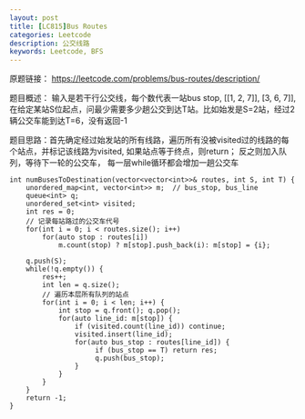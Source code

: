 ```yaml
---
layout: post
title: [LC815]Bus Routes
categories: Leetcode
description: 公交线路
keywords: Leetcode, BFS
---
```


原题链接： https://leetcode.com/problems/bus-routes/description/  

题目概述： 输入是若干行公交线，每个数代表一站bus stop, [[1, 2, 7]], [3, 6, 7]], 在给定某站S位起点，问最少需要多少趟公交到达T站。比如始发是S=2站，经过2辆公交车能到达T=6，没有返回-1

题目思路：首先确定经过始发站的所有线路，遍历所有没被visited过的线路的每个站点，并标记该线路为visited, 如果站点等于终点，则return； 反之则加入队列，等待下一轮的公交车， 每一层while循环都会增加一趟公交车

```
int numBusesToDestination(vector<vector<int>>& routes, int S, int T) {
    unordered_map<int, vector<int>> m;  // bus_stop, bus_line
    queue<int> q;
    unordered_set<int> visited;
    int res = 0;
    // 记录每站路过的公交车代号
    for(int i = 0; i < routes.size(); i++) 
        for(auto stop : routes[i]) 
            m.count(stop) ? m[stop].push_back(i): m[stop] = {i};
    
    q.push(S);
    while(!q.empty()) {
        res++;
        int len = q.size();
        // 遍历本层所有队列的站点
        for(int i = 0; i < len; i++) {
            int stop = q.front(); q.pop();
            for(auto line_id: m[stop]) {                  
                if (visited.count(line_id)) continue;
                visited.insert(line_id);
                for(auto bus_stop : routes[line_id]) {
                     if (bus_stop == T) return res;
                     q.push(bus_stop);
                }
            }
        }
    }
    return -1;
}
```
